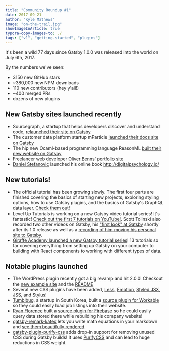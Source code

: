 ```yaml
---
title: "Community Roundup #1"
date: 2017-09-21
author: "Kyle Mathews"
image: "on-the-trail.jpg"
showImageInArticle: true
typora-copy-images-to: ./
tags: ["v1", "getting-started", "plugins"]
---
```


It's been a wild 77 days since Gatsby 1.0.0 was released into the world on July
6th, 2017.

By the numbers we've seen:

- 3150 new GitHub stars
- ~380,000 new NPM downloads
- 110 new contributors (hey y'all!)
- ~400 merged PRs
- dozens of new plugins

## New Gatsby sites launched recently

- Sourcegraph, a startup that helps developers discover and understand code,
  [relaunched their site on Gatsby](https://about.sourcegraph.com)
- The customer data platform startup mParticle
  [launched their docs site on Gatsby](https://docs.mparticle.com)
- The hip new Ocaml-based programming language ReasonML
  [built their new website on Gatsby](https://reasonml.github.io)
- Freelancer web developer [Oliver Benns'](https://twitter.com/oliverbenns)
  [portfolio site](https://oliverbenns.com)
- [Daniel Stefanovic](https://twitter.com/danistefanovic) launched his online
  book http://digitalpsychology.io/

## New tutorials!

- The official tutorial has been growing slowly. The first four parts are
  finished covering the basics of starting new projects, exploring styling
  options, how to use Gatsby plugins, and the basics of Gatsby's GraphQL data
  layer. [Check them out!](/tutorial)
- Level Up Tutorials is working on a new Gatsby video tutorial series! It's
  fantastic!
  [Check out the first 7 tutorials on YouTube!](https://www.youtube.com/watch?v=b2H7fWhQcdE&list=PLLnpHn493BHHfoINKLELxDch3uJlSapxg).
  Scott Tolinski also recorded two other videos on Gatsby, his
  ["first look" at Gatsby](https://www.youtube.com/watch?v=CSemYFzHAtU) shortly
  after its 1.0 release as well as a
  [recording of him moving his personal site to Gatsby](https://www.youtube.com/watch?v=xqaThBnesfY).
- [Giraffe Academy launched a new Gatsby tutorial series](https://www.youtube.com/playlist?list=PLLAZ4kZ9dFpMXuwazIt4mWtTuqOHdjRlk)!
  13 tutorials so far covering everything from setting up Gatsby on your
  computer to building with React components to working with different types of
  data.

## Notable plugins launched

- The WordPress plugin recently got a big revamp and hit 2.0.0! Checkout the
  [new example site](https://using-wordpress.gatsbyjs.org) and the
  [README](https://github.com/gatsbyjs/gatsby/tree/master/packages/gatsby-source-wordpress)
- Several new CSS plugins have been added,
  [Less](https://github.com/gatsbyjs/gatsby/tree/master/packages/gatsby-plugin-less),
  [Emotion](https://github.com/gatsbyjs/gatsby/tree/master/packages/gatsby-plugin-emotion),
  [Styled JSX](https://github.com/gatsbyjs/gatsby/tree/master/packages/gatsby-plugin-styled-jsx),
  [JSS](https://github.com/gatsbyjs/gatsby/tree/master/packages/gatsby-plugin-jss),
  and
  [Stylus](https://github.com/gatsbyjs/gatsby/tree/master/packages/gatsby-plugin-stylus)!
- [Tumblbug](https://www.tumblbug.com), a startup in South Korea, built a
  [source plugin for Workable](https://github.com/tumblbug/gatsby-source-workable)
  so they could easily load job listings into their website.
- [Ryan Florence](https://twitter.com/ryanflorence) built a
  [source plugin for Firebase](https://github.com/ReactTraining/gatsby-source-firebase)
  so he could easily query data stored there while rebuilding his company
  website!
- [gatsby-remark-katex](https://github.com/gatsbyjs/gatsby/tree/master/packages/gatsby-remark-katex)
  lets you write math equations in your markdown and
  [see them beautifully rendered](https://using-remark.gatsbyjs.org/katex).
- [gatsby-plugin-purify-css](https://github.com/rongierlach/gatsby-plugin-purify-css)
  adds drop-in support for removing unused CSS during Gatsby builds! It uses
  [PurifyCSS](https://github.com/purifycss/purifycss) and can lead to huge
  reductions in CSS weight.
